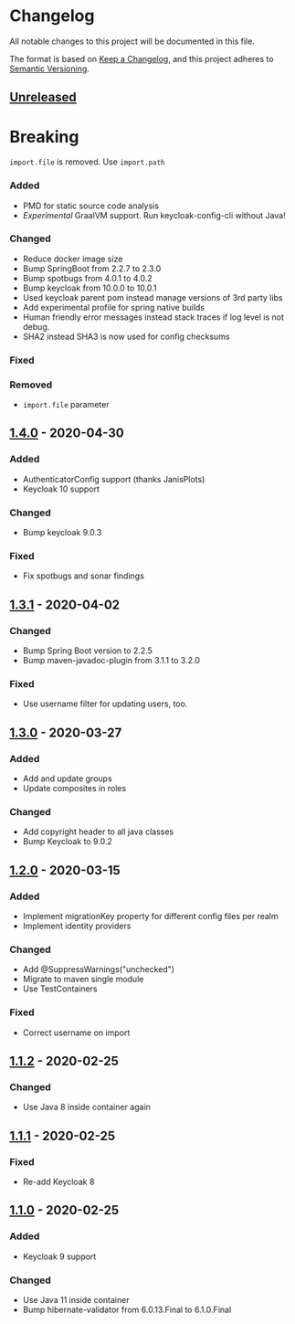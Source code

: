 # Changelog
All notable changes to this project will be documented in this file.

The format is based on [Keep a Changelog](https://keepachangelog.com/en/1.0.0/),
and this project adheres to [Semantic Versioning](https://semver.org/spec/v2.0.0.html).

## [Unreleased]
# Breaking
`import.file` is removed. Use `import.path`

### Added
- PMD for static source code analysis
- *Experimental* GraalVM support. Run keycloak-config-cli without Java!

### Changed
- Reduce docker image size
- Bump SpringBoot from 2.2.7 to 2.3.0
- Bump spotbugs from 4.0.1 to 4.0.2
- Bump keycloak from 10.0.0 to 10.0.1
- Used keycloak parent pom instead manage versions of 3rd party libs
- Add experimental profile for spring native builds
- Human friendly error messages instead stack traces if log level is not debug.
- SHA2 instead SHA3 is now used for config checksums

### Fixed

### Removed
- `import.file` parameter

## [1.4.0] - 2020-04-30
### Added
- AuthenticatorConfig support (thanks JanisPlots)
- Keycloak 10 support

### Changed
- Bump keycloak 9.0.3

### Fixed
- Fix spotbugs and sonar findings

## [1.3.1] - 2020-04-02

### Changed
- Bump Spring Boot version to 2.2.5
- Bump maven-javadoc-plugin from 3.1.1 to 3.2.0

### Fixed
- Use username filter for updating users, too.

## [1.3.0] - 2020-03-27
### Added
- Add and update groups
- Update composites in roles

### Changed
- Add copyright header to all java classes
- Bump Keycloak to 9.0.2

## [1.2.0] - 2020-03-15
### Added
- Implement migrationKey property for different config files per realm
- Implement identity providers

### Changed
- Add @SuppressWarnings("unchecked")
- Migrate to maven single module
- Use TestContainers

### Fixed
- Correct username on import

## [1.1.2] - 2020-02-25
### Changed
- Use Java 8 inside container again

## [1.1.1] - 2020-02-25
### Fixed
- Re-add Keycloak 8

## [1.1.0] - 2020-02-25
### Added
- Keycloak 9 support

### Changed
- Use Java 11 inside container
- Bump hibernate-validator from 6.0.13.Final to 6.1.0.Final

[Unreleased]: https://github.com/adorsys/keycloak-config-cli/compare/v1.4.1...HEAD
[1.4.0]: https://github.com/adorsys/keycloak-config-cli/compare/v1.3.1...v1.4.0
[1.3.1]: https://github.com/adorsys/keycloak-config-cli/compare/v1.3.0...v1.3.1
[1.3.0]: https://github.com/adorsys/keycloak-config-cli/compare/v1.2.0...v1.3.0
[1.2.0]: https://github.com/adorsys/keycloak-config-cli/compare/v1.1.4...v1.2.0
[1.1.4]: https://github.com/adorsys/keycloak-config-cli/compare/v1.1.3...v1.1.4
[1.1.3]: https://github.com/adorsys/keycloak-config-cli/compare/v1.1.2...v1.1.3
[1.1.2]: https://github.com/adorsys/keycloak-config-cli/compare/v1.1.1...v1.1.2
[1.1.1]: https://github.com/adorsys/keycloak-config-cli/compare/v1.1.0...v1.1.1
[1.1.0]: https://github.com/adorsys/keycloak-config-cli/compare/v1.0.0...v1.1.0

